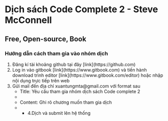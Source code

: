 Dịch sách Code Complete 2 - Steve McConnell
===========================================
Free, Open-source, Book
-----------------------
### Hướng dẫn cách tham gia vào nhóm dịch
<ol>
  <li>Đăng kí tài khoảng github tại đây [link](https://github.com)
  <li>Log in vào gitbook [link](https://www.gitbook.com) và tiến hành download trình editor [link](https://www.gitbook.com/editor) hoặc nhập nội dụng trực tiếp trên web
  <li>Gửi mail đến địa chỉ xuantungmta@gmail.com với format sau
    <ul>
    <li>Title: Yêu cầu tham gia nhóm dịch sách Code complete 2<li>
    <li>Content: Ghi rõ chương muốn tham gia dịch<li>
    <ul>
  <li>
  4.Dịch và submit lên hệ thống
<ol>
